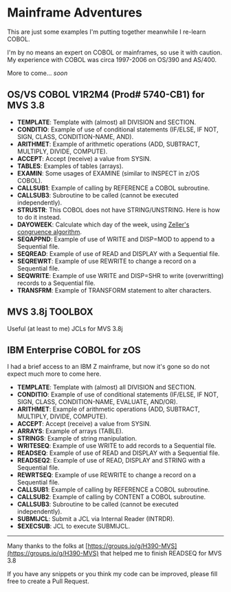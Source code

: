 # Mainframe Adventures

This are just some examples I'm putting together meanwhile I re-learn COBOL.

I'm by no means an expert on COBOL or mainframes, so use it with caution. My experience with COBOL was circa 1997-2006 on OS/390 and AS/400.

More to come... *soon*

## OS/VS COBOL V1R2M4 (Prod# 5740-CB1) for MVS 3.8

* **TEMPLATE**: Template with (almost) all DIVISION and SECTION.
* **CONDITIO**: Example of use of conditional statements (IF/ELSE, IF NOT, SIGN, CLASS, CONDITION-NAME, AND).
* **ARITHMET**: Example of arithmetic operations (ADD, SUBTRACT, MULTIPLY, DIVIDE, COMPUTE).
* **ACCEPT**: Accept (receive) a value from SYSIN.
* **TABLES**: Examples of tables (arrays).
* **EXAMIN**: Some usages of EXAMINE (similar to INSPECT in z/OS COBOL).
* **CALLSUB1**: Example of calling by REFERENCE a COBOL subroutine.
* **CALLSUB3**: Subroutine to be called (cannot be executed independently).
* **STRUSTR**: This COBOL does not have STRING/UNSTRING. Here is how to do it instead.
* **DAYOWEEK**: Calculate which day of the week, using [Zeller's congruence algorithm](https://en.wikipedia.org/wiki/Zeller%27s_congruence).
* **SEQAPPND**: Example of use of WRITE and DISP=MOD to append to a Sequential file.
* **SEQREAD**: Example of use of READ and DISPLAY with a Sequential file.
* **SEQREWRT**: Example of use REWRITE to change a record on a Sequential file.
* **SEQWRITE**: Example of use WRITE and DISP=SHR to write (overwritting) records to a Sequential file.
* **TRANSFRM**: Example of TRANSFORM statement to alter characters.

## MVS 3.8j TOOLBOX

Useful (at least to me) JCLs for MVS 3.8j

## IBM Enterprise COBOL for zOS

I had a brief access to an IBM Z mainframe, but now it's gone so do not expect much more to come here.

* **TEMPLATE**: Template with (almost) all DIVISION and SECTION.
* **CONDITIO**: Example of use of conditional statements (IF/ELSE, IF NOT, SIGN, CLASS, CONDITION-NAME, EVALUATE, AND/OR).
* **ARITHMET**: Example of arithmetic operations (ADD, SUBTRACT, MULTIPLY, DIVIDE, COMPUTE).
* **ACCEPT**: Accept (receive) a value from SYSIN.
* **ARRAYS**: Example of arrays (TABLE).
* **STRINGS**: Example of string manipulation.
* **WRITESEQ**: Example of use WRITE to add records to a Sequential file.
* **READSEQ**: Example of use of READ and DISPLAY with a Sequential file.
* **READSEQ2**: Example of use of READ, DISPLAY and STRING with a Sequential file.
* **REWRTSEQ**: Example of use REWRITE to change a record on a Sequential file.
* **CALLSUB1**: Example of calling by REFERENCE a COBOL subroutine.
* **CALLSUB2**: Example of calling by CONTENT a COBOL subroutine.
* **CALLSUB3**: Subroutine to be called (cannot be executed independently).
* **SUBMIJCL**: Submit a JCL via Internal Reader (INTRDR).
* **$EXECSUB**: JCL to execute SUBMIJCL.

---

Many thanks to the folks at [https://groups.io/g/H390-MVS](https://groups.io/g/H390-MVS) that helped me to finish READSEQ for MVS 3.8

If you have any snippets or you think my code can be improved, please fill free to create a Pull Request.
